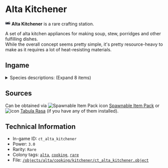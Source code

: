 # Alta Kitchener

<img src="https://raw.githubusercontent.com/Ceterai/Enternia/main/objects/alta/cooking/kitchener/icon.png" alt="Alta Kitchener icon" loading="lazy" height="16px" width="auto" /> **Alta Kitchener** is a rare crafting station.

A set of alta kitchen appliances for making soup, stew, porridges and other fulfilling dishes.  
While the overall concept seems pretty simple, it's pretty resource-heavy to make as it requires a lot of heat-resisting materials.

## Ingame

<details markdown="1"><summary>Species descriptions: (Expand 8 items)</summary>

- Alta: I wouldn't mind enjoying a nice motsu right about now.
- Apex: A typical kitchen stove. Useful for cooking mains and sides.
- Avian: I like the smell of this.
- Floran: A ssstove. Floran can cook food here.
- Glitch: Neutral. A cooking counter top.
- Human: Ah yes, a soup maker 3000.
- Hylotl: This usual open stove is capable of handling a lot of challenges.
- Novakid: Don't mind if I do!

</details>

## Sources

Can be obtained via <img src="https://raw.githubusercontent.com/Silverfeelin/Starbound-SpawnableItemPack/master/interface/sip/iconSmall.png" alt="Spawnable Item Pack icon" width="18" height="14"/> [Spawnable Item Pack](https://steamcommunity.com/sharedfiles/filedetails/?id=733665104) or <img src="https://steamuserimages-a.akamaihd.net/ugc/263843960696222713/3EC9A7C005541F7D577EBCB8C5736B4EFC9973D6/" alt="icon" width="8" height="12"/> [Tabula Rasa](https://community.playstarbound.com/resources/the-tabula-rasa.3222/) (if you have any of them installed).

## Technical Information

- In-game ID: `ct_alta_kitchener`
- Power: `3.0`
- Rarity: `Rare`
- Colony tags: [`alta`](https://ceterai.github.io/MyEnternia/Wiki/Tags/Alta), [`cooking`](https://ceterai.github.io/MyEnternia/Wiki/Tags/Cooking), [`rare`](https://ceterai.github.io/MyEnternia/Wiki/Tags/Rare)
- File: [`/objects/alta/cooking/kitchener/ct_alta_kitchener.object`](https://github.com/Ceterai/Enternia/blob/main/objects/alta/cooking/kitchener/ct_alta_kitchener.object)
